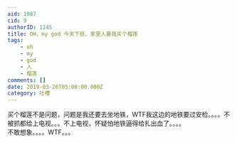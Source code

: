 ```yaml
---
aid: 1087
cid: 9
authorID: 1145
title: OH，my god 今天下班，家里人要我买个榴莲
tags:
    - oh
    - my
    - god
    - 人
    - 榴莲
comments: []
date: 2019-03-26T05:08:00.000Z
category: 吐槽
---
```


买个榴莲不是问题，问题是我还要去坐地铁，WTF我这边的地铁要过安检。。。。不被抓都给上电视。。。不上电视，怀疑怕地铁逼得给扎出血了。。。。  
不敢想象。。。。WTF。。。
